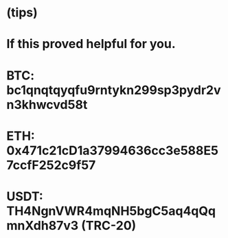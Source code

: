 #            (tips)
  
#            If this proved helpful for you.

#     BTC:   bc1qnqtqyqfu9rntykn299sp3pydr2vn3khwcvd58t
#     ETH:   0x471c21cD1a37994636cc3e588E57ccfF252c9f57
#     USDT:  TH4NgnVWR4mqNH5bgC5aq4qQqmnXdh87v3   (TRC-20)
